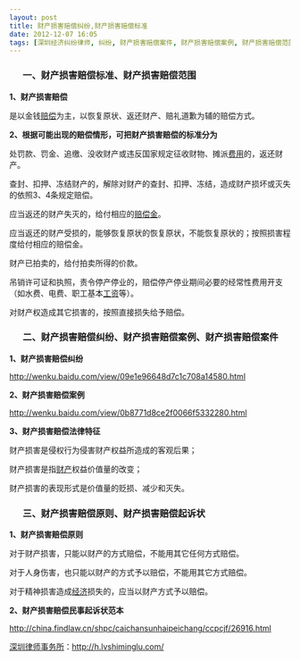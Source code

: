 ```yaml
---
layout: post
title: 财产损害赔偿纠纷,财产损害赔偿标准
date: 2012-12-07 16:05
tags: [深圳经济纠纷律师, 纠纷, 财产损害赔偿案件, 财产损害赔偿案例, 财产损害赔偿范围, 财产损害赔偿起诉状]
---
```

<ol>
<h3>一、财产损害赔偿标准、财产损害赔偿范围</h3>
</ol>
<strong>1、财产损害赔偿</strong>

是以金钱<a href="http://h.lvshiminglu.com/law/950.html">赔偿</a>为主，以恢复原状、返还财产、赔礼道歉为辅的赔偿方式。

<strong>2、根据可能出现的赔偿情形，可把财产损害赔偿的标准分为</strong>

处罚款、罚金、追缴、没收财产或违反国家规定征收财物、摊派<a href="http://h.lvshiminglu.com/law/74.html">费用</a>的，返还财产。

查封、扣押、冻结财产的，解除对财产的查封、扣押、冻结，造成财产损坏或灭失的依照3、4条规定赔偿。

应当返还的财产失灭的，给付相应的<a href="http://h.lvshiminglu.com/law/729.html">赔偿金</a>。

应当返还的财产受损的，能够恢复原状的恢复原状，不能恢复原状的；按照损害程度给付相应的赔偿金。

财产已拍卖的，给付拍卖所得的价款。

吊销许可证和执照，责令停产停业的，赔偿停产停业期间必要的经常性费用开支（如水费、电费、职工基本<a href="http://h.lvshiminglu.com/law/925.html">工资</a>等）。

对财产权造成其它损害的，按照直接损失给予赔偿。
<ol>
<h3>二、财产损害赔偿纠纷、财产损害赔偿案例、财产损害赔偿案件</h3>
</ol>
<strong>1、财产损害赔偿纠纷</strong>

http://wenku.baidu.com/view/09e1e96648d7c1c708a14580.html

<strong>2、财产损害赔偿案例</strong>

http://wenku.baidu.com/view/0b8771d8ce2f0066f5332280.html

<strong>3、财产损害赔偿法律特征</strong>

财产损害是侵权行为侵害财产权益所造成的客观后果；

财产损害是指<a href="http://h.lvshiminglu.com/law/829.html">财产</a>权益价值量的改变；

财产损害的表现形式是价值量的贬损、减少和灭失。
<ol>
<h3>三、财产损害赔偿原则、财产损害赔偿起诉状</h3>
</ol>
<strong>1、财产损害赔偿原则</strong>

对于财产损害，只能以财产的方式赔偿，不能用其它任何方式赔偿。

对于人身伤害，也只能以财产的方式予以赔偿，不能用其它方式赔偿。

对于精神损害造成<a href="http://h.lvshiminglu.com/law/496.html">经济</a>损失的，应当以财产方式予以赔偿。

<strong>2、财产损害赔偿民事起诉状范本</strong>

http://china.findlaw.cn/shpc/caichansunhaipeichang/ccpcjf/26916.html

<a href="http://h.lvshiminglu.com/">深圳律师事务所</a>：<a href="http://h.lvshiminglu.com/">http://h.lvshiminglu.com/</a>

